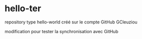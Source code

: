 # hello-ter
repository type hello-world créé sur le compte GitHub GCleuziou

modification pour tester la synchronisation avec GitHub
